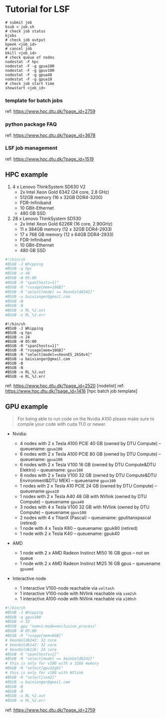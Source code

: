 # Tutorial for LSF

```
# submit job
bsub < job.sh
# check job status
bjobs
# check job output
bpeek <job_id>
# cancel job
bkill <job_id>
# check queue of nodes
nodestat -F hpc
nodestat -F -g gpua100
nodestat -F -g gpuv100
nodestat -F -g gpua40
nodestat -F -g gpua10
# check job start time
showstart <job_id>
```

### template for batch jobs
ref: https://www.hpc.dtu.dk/?page_id=2759
### python package FAQ
ref: https://www.hpc.dtu.dk/?page_id=3678
### LSF job management
ref: https://www.hpc.dtu.dk/?page_id=1519

## HPC example

1. 4 x Lenovo ThinkSystem SD630 V2
    - 2x Intel Xeon Gold 6342 (24 core, 2.8 GHz)
    - 512GB memory (16 x 32GB DDR4-3200)
    - FDR-Infiniband
    - 10 GBit-Ethernet
    - 480 GB SSD
2. 28 x Lenovo ThinkSystem SD530
    - 2x Intel Xeon Gold 6226R (16 core, 2.90GHz)
    - 11 x 384GB memory (12 x 32GB DDR4-2933)
    - 17 x 768 GB memory (12 x 64GB DDR4-2933)
    - FDR-Infiniband
    - 10 GBit-Ethernet
    - 480 GB SSD

```bash
#!/bin/sh
#BSUB -J Whipping
#BSUB -q hpc
#BSUB -n 48
#BSUB -W 05:00
#BSUB -R "span[hosts=1]"
#BSUB -R "rusage[mem=10GB]"
#BSUB -R "select[model == XeonGold6342]"
#BSUB -u baixianger@gmail.com
#BSUB -B
#BSUB -N
#BSUB -o RL_%J.out
#BSUB -e RL_%J.err
```

```
#!/bin/sh
#BSUB -J Whipping
#BSUB -q hpc
#BSUB -n 24
#BSUB -W 05:00
#BSUB -R "span[hosts=1]"
#BSUB -R "rusage[mem=10GB]"
#BSUB -R "select[model==XeonE5_2650v4]"
#BSUB -u baixianger@gmail.com
#BSUB -B
#BSUB -N
#BSUB -o RL_%J.out
#BSUB -e RL_%J.err
```
ref: https://www.hpc.dtu.dk/?page_id=2520 [nodelist]
ref: https://www.hpc.dtu.dk/?page_id=1416 [hpc batch job template]

## GPU example

> For being able to run code on the Nvidia A100 please make sure to compile your code with cuda 11.0 or newer.
- Nvidia:
    - 4 nodes with 2 x Tesla A100 PCIE 40 GB (owned by DTU Compute) – queuename: `gpua100`
    - 6 nodes with 2 x Tesla A100 PCIE 80 GB (owned by DTU Compute) – queuename: `gpua100`
    - 6 nodes with 2 x Tesla V100 16 GB (owned by DTU Compute&DTU Elektro) – queuename: `gpuv100`
    - 8 nodes with 2 x Tesla V100 32 GB (owned by DTU Compute&DTU Environment&DTU MEK) – queuename `gpuv100`
    - 1 nodes with 2 x Tesla A10 PCIE 24 GB (owned by DTU Compute) – queuename `gpua10`
    - 1 nodes with 2 x Tesla A40 48 GB with NVlink (owned by DTU Compute) – queuename `gpua40`
    - 3 nodes with 4 x Tesla V100 32 GB with NVlink (owned by DTU Compute) – queuename `gpuv100`
    - 2 nodes with 4 x TitanX (Pascal) – queuename: gputitanxpascal (retired)
    - 1 node with 4 x Tesla K80 – queuename: gpuk80 (retired)
    - 1 node with 2 x Tesla K40 – queuename: gpuk40 
- AMD
    - 1 node with 2 x AMD Radeon Instinct MI50 16 GB gpus – not on queue
    - 1 node with 2 x AMD Radeon Instinct MI25 16 GB gpus – queuename `gpuamd`

- Interactive node
    - 1 interactive V100-node reachable via `voltash`
    - 1 interactive V100-node with NVlink reachable via `sxm2sh`
    - 1 interactive A100-node with NVlink reachable via `a100sh`

```bash
#!/bin/sh
#BSUB -J Whipping
#BSUB -q gpuv100
#BSUB -n 32
#BSUB -gpu "num=1:mode=exclusive_process"
#BSUB -W 05:00
#BSUB -R "rusage[mem=8GB]"
# XeonGold6242: 32 core
# XeonGold6142: 32 core
# XeonGold6126: 24 core 
#BSUB -R "span[hosts=1]"
#BSUB -R "select[model == XeonGold6242]"
# this is only for v100 with a 32Gb memory
#BSUB -R "select[gpu32gb]"
# this is only for v100 with NVlink
#BSUB -R "select[sxm2]"
#BSUB -u baixianger@gmail.com
#BSUB -B
#BSUB -N
#BSUB -o RL_%J.out
#BSUB -e RL_%J.err
```
ref: https://www.hpc.dtu.dk/?page_id=2759